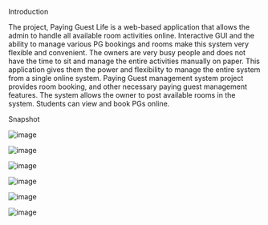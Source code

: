 Introduction

The project, Paying Guest Life is a web-based application that allows the admin to handle all available room activities online. Interactive GUI and the ability to manage various PG bookings and rooms make this system very flexible and convenient. The owners are very busy people and does not have the time to sit and manage the entire activities manually on paper. This application gives them the power and flexibility to manage the entire system from a single online system. Paying Guest management system project provides room booking, and other necessary paying guest management features. The system allows the owner to post available rooms in the system. Students can view and book PGs online.

Snapshot

![image](https://github.com/Ashutosh-Chouhan/Full-Stack-Website/assets/114951916/1275e4cf-2da8-4973-8a5b-9220f932242d)

![image](https://github.com/Ashutosh-Chouhan/Full-Stack-Website/assets/114951916/a5cef3fa-f410-41a6-9caf-819b04f6aa62)

![image](https://github.com/Ashutosh-Chouhan/Full-Stack-Website/assets/114951916/0dc9793f-f87f-4f26-be5e-eda8dceb3098)

![image](https://github.com/Ashutosh-Chouhan/Full-Stack-Website/assets/114951916/c38fd8cc-4a7a-403c-97e0-252786baf6b8)

![image](https://github.com/Ashutosh-Chouhan/Full-Stack-Website/assets/114951916/7c85a4b6-12ad-4be5-b478-01534d3ed6b0)

![image](https://github.com/Ashutosh-Chouhan/Full-Stack-Website/assets/114951916/4965e6fa-2dfe-4958-b129-d5da7ae5dde6)





